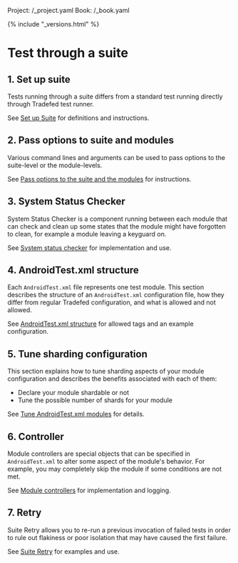 Project: /_project.yaml
Book: /_book.yaml

{% include "_versions.html" %}

<!--
  Copyright 2019 The Android Open Source Project

  Licensed under the Apache License, Version 2.0 (the "License");
  you may not use this file except in compliance with the License.
  You may obtain a copy of the License at

      http://www.apache.org/licenses/LICENSE-2.0

  Unless required by applicable law or agreed to in writing, software
  distributed under the License is distributed on an "AS IS" BASIS,
  WITHOUT WARRANTIES OR CONDITIONS OF ANY KIND, either express or implied.
  See the License for the specific language governing permissions and
  limitations under the License.
-->

# Test through a suite

## 1. Set up suite

Tests running through a suite differs from a standard test running directly
through Tradefed test runner.

See [Set up Suite](setup.md) for definitions and instructions.

## 2. Pass options to suite and modules

Various command lines and arguments can be used to pass options to the
suite-level or the module-levels.

See [Pass options to the suite and the modules](option-passing.md) for
instructions.

## 3. System Status Checker

System Status Checker is a component running between each module that can check
and clean up some states that the module might have forgotten to clean, for
example a module leaving a keyguard on.

See [System status checker](system-status-checker.md) for implementation and
use.

## 4. AndroidTest.xml structure

Each `AndroidTest.xml` file represents one test module. This section describes
the structure of an `AndroidTest.xml` configuration file, how they differ from
regular Tradefed configuration, and what is allowed and not allowed.

See [AndroidTest.xml structure](android-test-structure.md) for allowed tags and
an example configuration.

## 5. Tune sharding configuration

This section explains how to tune sharding aspects of your module configuration
and describes the benefits associated with each of them:

*   Declare your module shardable or not
*   Tune the possible number of shards for your module

See [Tune AndroidTest.xml modules](android-test-tuning.md) for details.

## 6. Controller

Module controllers are special objects that can be specified in
`AndroidTest.xml` to alter some aspect of the module's behavior. For example,
you may completely skip the module if some conditions are not met.

See [Module controllers](module-controller.md) for implementation and logging.

## 7. Retry

Suite Retry allows you to re-run a previous invocation of failed tests in order
to rule out flakiness or poor isolation that may have caused the first failure.

See [Suite Retry](suite-retry.md) for examples and use.
